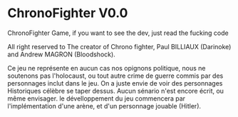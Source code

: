 # ChronoFighter V0.0


ChronoFighter Game, if you want to see the dev, just read the fucking code

All right reserved to The creator of Chrono fighter, Paul BILLIAUX (Darinoke) and Andrew MAGRON (Bloodshock).


Ce jeu ne représente en aucun cas nos opignons politique, nous ne soutenons pas l'holocaust, ou tout autre 
crime de guerre commis par des personnages inclut dans le jeu. On a juste envie de voir des personnages
Historiques célèbre se taper dessus. Aucun sénario n'est encore écrit, ou même envisager. le dévelloppement
du jeu commencera par l'implémentation d'une arène, et d'un personnage jouable (Hitler).
